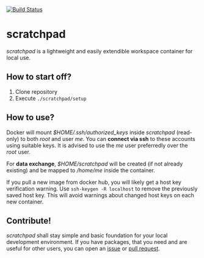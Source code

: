 [![Build Status](https://travis-ci.org/kiliant/scratchpad.svg?branch=master)](https://travis-ci.org/kiliant/scratchpad)

# scratchpad
*scratchpad* is a lightweight and easily extendible workspace container for local use.

## How to start off?

1. Clone repository
2. Execute `./scratchpad/setup`

## How to use?
Docker will mount *$HOME/.ssh/authorized_keys* inside *scratchpad* (read-only) to both *root* and user *me*. You can __connect via ssh__ to these accounts using suitable keys. It is advised to use the *me* user preferredly over the *root* user.

For __data exchange__, *$HOME/scratchpad* will be created (if not already existing) and be mapped to */home/me* inside the container.

If you pull a new image from docker hub, you will likely get a host key verification warning. Use `ssh-keygen -R localhost` to remove the previously saved host key. This will avoid warnings about changed host keys on each new container.

## Contribute!
*scratchpad* shall stay simple and basic foundation for your local development environment.
If you have packages, that you need and are useful for other users, you can open an [issue](https://github.com/kiliant/scratchpad/issues) or [pull request](https://github.com/kiliant/scratchpad/pulls).

